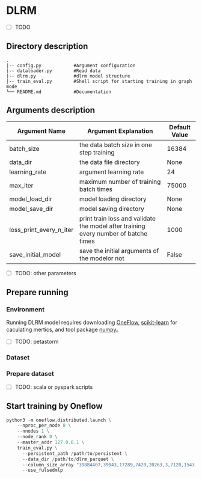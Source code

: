 # DLRM
- [ ] TODO

## Directory description
```
.
|-- config.py            #Argument configuration
|-- dataloader.py        #Read data
|-- dlrm.py              #dlrm model structure
|-- train_eval.py        #Shell script for starting training in graph mode
└── README.md            #Documentation
```
## Arguments description
|Argument Name|Argument Explanation|Default Value|
|-----|---|------|
|batch_size|the data batch size in one step training|16384|
|data_dir|the data file directory|None|
|learning_rate|argument learning rate|24|
|max_iter|maximum number of training batch times|75000|
|model_load_dir|model loading directory|None|
|model_save_dir|model saving directory|None|
|loss_print_every_n_iter|print train loss and validate the model after training every number of batche times|1000|
|save_initial_model|save the initial arguments of the modelor not|False|

- [ ] TODO: other parameters

## Prepare running
### Environment
Running DLRM model requires downloading [OneFlow](https://github.com/Oneflow-Inc/oneflow), [scikit-learn](https://scikit-learn.org/stable/install.html) for caculating mertics, and tool package [numpy](https://numpy.org/)。

- [ ] TODO: petastorm
### Dataset

### Prepare dataset 
- [ ] TODO: scala or pyspark scripts

## Start training by Oneflow
```python
python3 -m oneflow.distributed.launch \
    --nproc_per_node 8 \
    --nnodes 1 \
    --node_rank 0 \
    --master_addr 127.0.0.1 \
    train_eval.py \
      --persistent_path /path/to/persistent \
      --data_dir /path/to/dlrm_parquet \
      --column_size_array "39884407,39043,17289,7420,20263,3,7120,1543,63,38532952,2953546,403346,10,2208,11938,155,4,976,14,39979772,25641295,39664985,585935,12972,108,36"\
      --use_fulsedmlp
```






